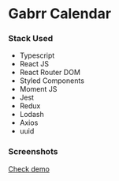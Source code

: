 # Gabrr Calendar

### Stack Used

- Typescript
- React JS
- React Router DOM
- Styled Components
- Moment JS
- Jest
- Redux
- Lodash
- Axios
- uuid

### Screenshots



[Check demo](https://gabrr-calendar.netlify.app/)
